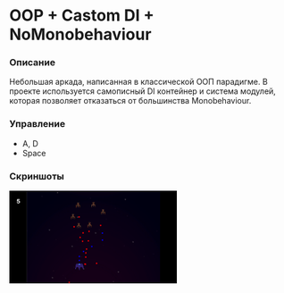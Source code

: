 # OOP + Castom DI + NoMonobehaviour

### Описание
Небольшая аркада, написанная в классической ООП парадигме. В проекте используется самописный DI контейнер и система модулей, которая позволяет отказаться от большинства Monobehaviour.

### Управление
- A, D 
- Space

### Скриншоты
<img src="Assets\Resources\Arcade.png" width="300">